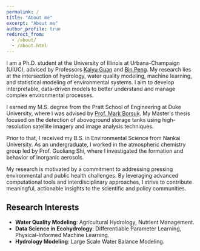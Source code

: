 ```yaml
---
permalink: /
title: "About me"
excerpt: "About me"
author_profile: true
redirect_from: 
  - /about/
  - /about.html
---
```


I am a Ph.D. student at the University of Illinois at Urbana-Champaign (UIUC), advised by Professors [Kaiyu Guan](http://faculty.nres.illinois.edu/~kaiyuguan/) and [Bin Peng](https://pengbinpeluo.github.io/). My research lies at the intersection of hydrology, water quality modeling, machine learning, and statistical modeling of environmental systems. I aim to develop interpretable, data-driven models to better understand and manage complex environmental processes.

I earned my M.S. degree from the Pratt School of Engineering at Duke University, where I was advised by [Prof. Mark Borsuk](https://cee.duke.edu/people/mark-borsuk/). My Master's thesis focused on the detection of aboveground storage tanks using high-resolution satellite imagery and image analysis techniques.

Prior to that, I received my B.S. in Environmental Science from Nankai University. As an undergraduate, I worked in the atmospheric chemistry group led by Prof. Guoliang Shi, where I investigated the formation and behavior of inorganic aerosols. 

My research is motivated by a commitment to addressing pressing environmental and public health challenges. By leveraging advanced computational tools and interdisciplinary approaches, I strive to contribute meaningful, actionable insights to the scientific and policy communities. 

## Research Interests

<ul>
  <li><strong>Water Quality Modeling</strong>: Agricultural Hydrology, Nutrient Management.</li>
  <li><strong>Data Science in Ecohydrology</strong>: Differentiable Parameter Learning, Physical-Informed Machine Learning.</li>
  <li><strong>Hydrology Modeling</strong>: Large Scale Water Balance Modeling.</li>
</ul>


<script type='text/javascript' id='clustrmaps' src='//cdn.clustrmaps.com/map_v2.js?cl=ffffff&w=200&t=n&d=RjW0GkMBQkg9kO1GoIg4QcRy4ohJUskpuL6ePY2OalM&co=2d78ad&cmo=3acc3a&cmn=ff5353&ct=ffffff'></script>
